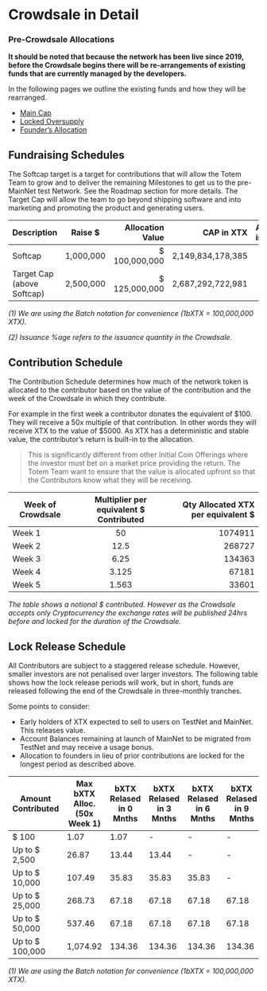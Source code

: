 # Crowdsale in Detail

###  Pre-Crowdsale Allocations

**It should be noted that because the network has been live since 2019, before the Crowdsale begins there will be re-arrangements of existing funds that are currently managed by the developers.**

In the following pages we outline the existing funds and how they will be rearranged. 

* [Main Cap](crowdsale-docs/crowdsale-main-cap.md)
* [Locked Oversupply](crowdsale-docs/crowdsale-locked-oversupply.md)
* [Founder’s Allocation](crowdsale-docs/crowdsale-founders-alloc.md)

## Fundraising Schedules

The Softcap target is a target for contributions that will allow the Totem Team to grow and to deliver the remaining Milestones to get us to the pre-MainNet test Network. See the Roadmap section for more details. The Target Cap will allow the team to go beyond shipping software and into marketing and promoting the product and generating users.


| Description                                   | Raise $     | Allocation Value   | CAP in XTX          | Amount in bXTX | %age of Issuance |
|-----------------------------------------------|-------------|-------------------:|--------------------:|--------------------:|-------:|
| Softcap                                       |  1,000,000  |  $ 100,000,000     |  2,149,834,178,385  |  21,498             | 21.50% |
| Target Cap (above Softcap)                    |  2,500,000  |  $ 125,000,000     |  2,687,292,722,981  |  26,873             | 26.87% |

_(1) We are using the Batch notation for convenience (1bXTX = 100,000,000 XTX)._

_(2) Issuance %age refers to the issuance quantity in the Crowdsale._

## Contribution Schedule

The Contribution Schedule determines how much of the network token is allocated to the contributor based on the value of the contribution and the week of the Crowdsale in which they contribute.

For example in the first week a contributor donates the equivalent of $100. They will receive a 50x multiple of that contribution. In other words they will receive XTX to the value of $5000. As XTX has a deterministic and stable value, the contributor’s return is built-in to the allocation. 

> This is significantly different from other Initial Coin Offerings where the investor must bet on a market price providing the return. The Totem Team want to ensure that the value is allocated upfront so that the Contributors know what they will be receiving.

| Week of Crowdsale  | Multiplier per equivalent $ Contributed | Qty Allocated XTX per equivalent $ |
|--------|:--------:|---------------------------:|
| Week 1 | 50       | 1074911                    |
| Week 2 | 12.5     | 268727                     |
| Week 3 | 6.25     | 134363                     |
| Week 4 | 3.125    | 67181                      |
| Week 5 | 1.563    | 33601                      |

_The table shows a notional $ contributed. However as the Crowdsale accepts only Cryptocurrency the exchange rates will be published 24hrs before and locked for the duration of the Crowdsale._

## Lock Release Schedule

All Contributors are subject to a staggered release schedule. However, smaller investors are not penalised over larger investors. The following table shows how the lock release periods will work, but in short, funds are released following the end of the Crowdsale in three-monthly tranches.

Some points to consider:

* Early holders of XTX expected to sell to users on TestNet and MainNet. This releases value.
* Account Balances remaining at launch of MainNet to be migrated from TestNet and may receive a usage bonus.
* Allocation to founders in lieu of prior contributions are locked for the longest period as described above.

| Amount Contributed |  Max bXTX Alloc. (50x Week 1)  | bXTX Relased in 0 Mnths  | bXTX Relased in 3 Mnths  | bXTX Relased in 6 Mnths  | bXTX Relased in 9 Mnths  | bXTX Relased in 12 Mnths  |  Final Release  |
|--------------------|------------------------|------------|------------|------------|------------|-------------|-----------------|
| $ 100              |  1.07                  |  1.07      |  -         |  -         |  -         |  -          |  -              |
| Up to $ 2,500      |  26.87                 |  13.44     |  13.44     |  -         |  -         |  -          |  -              |
| Up to $ 10,000     |  107.49                |  35.83     |  35.83     |  35.83     |  -         |  -          |  -              |
| Up to $ 25,000     |  268.73                |  67.18     |  67.18     |  67.18     |  67.18     |  -          |  -              |
| Up to $ 50,000     |  537.46                |  67.18     |  67.18     |  67.18     |  67.18     |  67.18      |  201.55         |
| Up to $ 100,000    |  1,074.92              |  134.36    |  134.36    |  134.36    |  134.36    |  134.36     |  403.09         |

_(1) We are using the Batch notation for convenience (1bXTX = 100,000,000 XTX)._